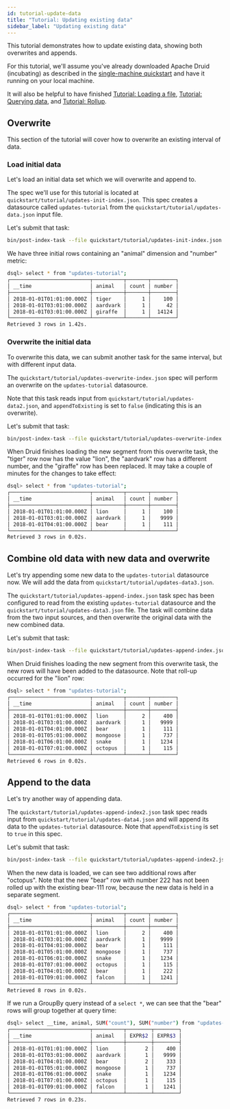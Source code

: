 ```yaml
---
id: tutorial-update-data
title: "Tutorial: Updating existing data"
sidebar_label: "Updating existing data"
---
```


<!--
  ~ Licensed to the Apache Software Foundation (ASF) under one
  ~ or more contributor license agreements.  See the NOTICE file
  ~ distributed with this work for additional information
  ~ regarding copyright ownership.  The ASF licenses this file
  ~ to you under the Apache License, Version 2.0 (the
  ~ "License"); you may not use this file except in compliance
  ~ with the License.  You may obtain a copy of the License at
  ~
  ~   http://www.apache.org/licenses/LICENSE-2.0
  ~
  ~ Unless required by applicable law or agreed to in writing,
  ~ software distributed under the License is distributed on an
  ~ "AS IS" BASIS, WITHOUT WARRANTIES OR CONDITIONS OF ANY
  ~ KIND, either express or implied.  See the License for the
  ~ specific language governing permissions and limitations
  ~ under the License.
  -->


This tutorial demonstrates how to update existing data, showing both overwrites and appends.

For this tutorial, we'll assume you've already downloaded Apache Druid (incubating) as described in
the [single-machine quickstart](index.html) and have it running on your local machine.

It will also be helpful to have finished [Tutorial: Loading a file](../tutorials/tutorial-batch.md), [Tutorial: Querying data](../tutorials/tutorial-query.md), and [Tutorial: Rollup](../tutorials/tutorial-rollup.md).

## Overwrite

This section of the tutorial will cover how to overwrite an existing interval of data.

### Load initial data

Let's load an initial data set which we will overwrite and append to.

The spec we'll use for this tutorial is located at `quickstart/tutorial/updates-init-index.json`. This spec creates a datasource called `updates-tutorial` from the `quickstart/tutorial/updates-data.json` input file.

Let's submit that task:

```bash
bin/post-index-task --file quickstart/tutorial/updates-init-index.json --url http://localhost:8081
```

We have three initial rows containing an "animal" dimension and "number" metric:

```bash
dsql> select * from "updates-tutorial";
┌──────────────────────────┬──────────┬───────┬────────┐
│ __time                   │ animal   │ count │ number │
├──────────────────────────┼──────────┼───────┼────────┤
│ 2018-01-01T01:01:00.000Z │ tiger    │     1 │    100 │
│ 2018-01-01T03:01:00.000Z │ aardvark │     1 │     42 │
│ 2018-01-01T03:01:00.000Z │ giraffe  │     1 │  14124 │
└──────────────────────────┴──────────┴───────┴────────┘
Retrieved 3 rows in 1.42s.
```

### Overwrite the initial data

To overwrite this data, we can submit another task for the same interval, but with different input data.

The `quickstart/tutorial/updates-overwrite-index.json` spec will perform an overwrite on the `updates-tutorial` datasource.

Note that this task reads input from `quickstart/tutorial/updates-data2.json`, and `appendToExisting` is set to `false` (indicating this is an overwrite).

Let's submit that task:

```bash
bin/post-index-task --file quickstart/tutorial/updates-overwrite-index.json --url http://localhost:8081
```

When Druid finishes loading the new segment from this overwrite task, the "tiger" row now has the value "lion", the "aardvark" row has a different number, and the "giraffe" row has been replaced. It may take a couple of minutes for the changes to take effect:

```bash
dsql> select * from "updates-tutorial";
┌──────────────────────────┬──────────┬───────┬────────┐
│ __time                   │ animal   │ count │ number │
├──────────────────────────┼──────────┼───────┼────────┤
│ 2018-01-01T01:01:00.000Z │ lion     │     1 │    100 │
│ 2018-01-01T03:01:00.000Z │ aardvark │     1 │   9999 │
│ 2018-01-01T04:01:00.000Z │ bear     │     1 │    111 │
└──────────────────────────┴──────────┴───────┴────────┘
Retrieved 3 rows in 0.02s.
```

## Combine old data with new data and overwrite

Let's try appending some new data to the `updates-tutorial` datasource now. We will add the data from `quickstart/tutorial/updates-data3.json`.

The `quickstart/tutorial/updates-append-index.json` task spec has been configured to read from the existing `updates-tutorial` datasource and the `quickstart/tutorial/updates-data3.json` file. The task will combine data from the two input sources, and then overwrite the original data with the new combined data.

Let's submit that task:

```bash
bin/post-index-task --file quickstart/tutorial/updates-append-index.json --url http://localhost:8081
```

When Druid finishes loading the new segment from this overwrite task, the new rows will have been added to the datasource. Note that roll-up occurred for the "lion" row:

```bash
dsql> select * from "updates-tutorial";
┌──────────────────────────┬──────────┬───────┬────────┐
│ __time                   │ animal   │ count │ number │
├──────────────────────────┼──────────┼───────┼────────┤
│ 2018-01-01T01:01:00.000Z │ lion     │     2 │    400 │
│ 2018-01-01T03:01:00.000Z │ aardvark │     1 │   9999 │
│ 2018-01-01T04:01:00.000Z │ bear     │     1 │    111 │
│ 2018-01-01T05:01:00.000Z │ mongoose │     1 │    737 │
│ 2018-01-01T06:01:00.000Z │ snake    │     1 │   1234 │
│ 2018-01-01T07:01:00.000Z │ octopus  │     1 │    115 │
└──────────────────────────┴──────────┴───────┴────────┘
Retrieved 6 rows in 0.02s.
```

## Append to the data

Let's try another way of appending data.

The `quickstart/tutorial/updates-append-index2.json` task spec reads input from `quickstart/tutorial/updates-data4.json` and will append its data to the `updates-tutorial` datasource. Note that `appendToExisting` is set to `true` in this spec.

Let's submit that task:

```bash
bin/post-index-task --file quickstart/tutorial/updates-append-index2.json --url http://localhost:8081
```

When the new data is loaded, we can see two additional rows after "octopus". Note that the new "bear" row with number 222 has not been rolled up with the existing bear-111 row, because the new data is held in a separate segment.

```bash
dsql> select * from "updates-tutorial";
┌──────────────────────────┬──────────┬───────┬────────┐
│ __time                   │ animal   │ count │ number │
├──────────────────────────┼──────────┼───────┼────────┤
│ 2018-01-01T01:01:00.000Z │ lion     │     2 │    400 │
│ 2018-01-01T03:01:00.000Z │ aardvark │     1 │   9999 │
│ 2018-01-01T04:01:00.000Z │ bear     │     1 │    111 │
│ 2018-01-01T05:01:00.000Z │ mongoose │     1 │    737 │
│ 2018-01-01T06:01:00.000Z │ snake    │     1 │   1234 │
│ 2018-01-01T07:01:00.000Z │ octopus  │     1 │    115 │
│ 2018-01-01T04:01:00.000Z │ bear     │     1 │    222 │
│ 2018-01-01T09:01:00.000Z │ falcon   │     1 │   1241 │
└──────────────────────────┴──────────┴───────┴────────┘
Retrieved 8 rows in 0.02s.

```

If we run a GroupBy query instead of a `select *`, we can see that the "bear" rows will group together at query time:

```bash
dsql> select __time, animal, SUM("count"), SUM("number") from "updates-tutorial" group by __time, animal;
┌──────────────────────────┬──────────┬────────┬────────┐
│ __time                   │ animal   │ EXPR$2 │ EXPR$3 │
├──────────────────────────┼──────────┼────────┼────────┤
│ 2018-01-01T01:01:00.000Z │ lion     │      2 │    400 │
│ 2018-01-01T03:01:00.000Z │ aardvark │      1 │   9999 │
│ 2018-01-01T04:01:00.000Z │ bear     │      2 │    333 │
│ 2018-01-01T05:01:00.000Z │ mongoose │      1 │    737 │
│ 2018-01-01T06:01:00.000Z │ snake    │      1 │   1234 │
│ 2018-01-01T07:01:00.000Z │ octopus  │      1 │    115 │
│ 2018-01-01T09:01:00.000Z │ falcon   │      1 │   1241 │
└──────────────────────────┴──────────┴────────┴────────┘
Retrieved 7 rows in 0.23s.
```
